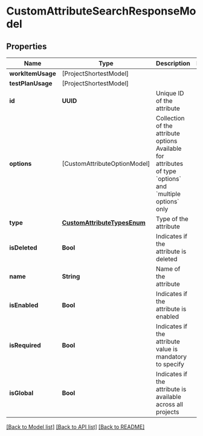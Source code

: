 # CustomAttributeSearchResponseModel

## Properties
Name | Type | Description | Notes
------------ | ------------- | ------------- | -------------
**workItemUsage** | [ProjectShortestModel] |  | 
**testPlanUsage** | [ProjectShortestModel] |  | 
**id** | **UUID** | Unique ID of the attribute | 
**options** | [CustomAttributeOptionModel] | Collection of the attribute options   Available for attributes of type &#x60;options&#x60; and &#x60;multiple options&#x60; only | 
**type** | [**CustomAttributeTypesEnum**](CustomAttributeTypesEnum.md) | Type of the attribute | 
**isDeleted** | **Bool** | Indicates if the attribute is deleted | 
**name** | **String** | Name of the attribute | 
**isEnabled** | **Bool** | Indicates if the attribute is enabled | 
**isRequired** | **Bool** | Indicates if the attribute value is mandatory to specify | 
**isGlobal** | **Bool** | Indicates if the attribute is available across all projects | 

[[Back to Model list]](../README.md#documentation-for-models) [[Back to API list]](../README.md#documentation-for-api-endpoints) [[Back to README]](../README.md)


